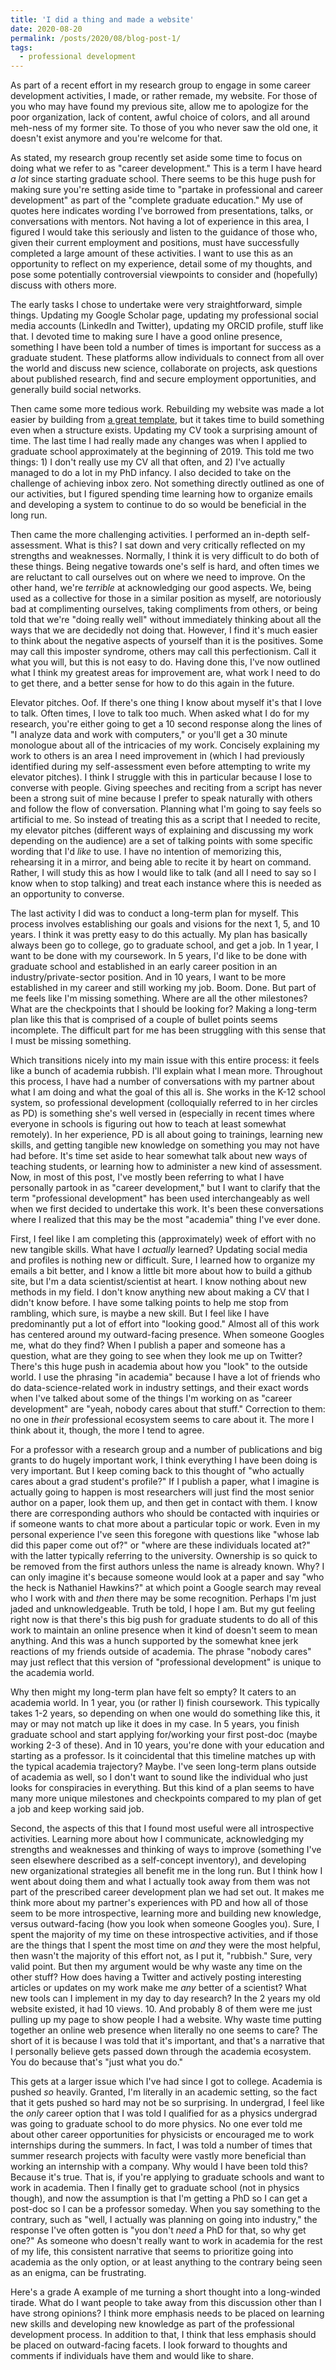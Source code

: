 ```yaml
---
title: 'I did a thing and made a website'
date: 2020-08-20
permalink: /posts/2020/08/blog-post-1/
tags:
  - professional development
---
```


As part of a recent effort in my research group to engage in some career development activities, I made, or rather remade, my website. For those of you who may have found my previous site, allow me to apologize for the poor organization, lack of content, awful choice of colors, and all around meh-ness of my former site. To those of you who never saw the old one, it doesn't exist anymore and you're welcome for that.

As stated, my research group recently set aside some time to focus on doing what we refer to as "career development." This is a term I have heard _a lot_ since starting graduate school. There seems to be this huge push for making sure you're setting aside time to "partake in professional and career development" as part of the "complete graduate education." My use of quotes here indicates wording I've borrowed from presentations, talks, or conversations with mentors. Not having a lot of experience in this area, I figured I would take this seriously and listen to the guidance of those who, given their current employment and positions, must have successfully completed a large amount of these activities. I want to use this as an opportunity to reflect on my experience, detail some of my thoughts, and pose some potentially controversial viewpoints to consider and (hopefully) discuss with others more.

The early tasks I chose to undertake were very straightforward, simple things. Updating my Google Scholar page, updating my professional social media accounts (LinkedIn and Twitter), updating my ORCID profile, stuff like that. I devoted time to making sure I have a good online presence, something I have been told a number of times is important for success as a graduate student. These platforms allow individuals to connect from all over the world and discuss new science, collaborate on projects, ask questions about published research, find and secure employment opportunities, and generally build social networks.

Then came some more tedious work. Rebuilding my website was made a lot easier by building from [a great template](https://academicpages.github.io/), but it takes time to build something even when a structure exists. Updating my CV took a surprising amount of time. The last time I had really made any changes was when I applied to graduate school approximately at the beginning of 2019. This told me two things: 1) I don't really use my CV all that often, and 2) I've actually managed to do a lot in my PhD infancy. I also decided to take on the challenge of achieving inbox zero. Not something directly outlined as one of our activities, but I figured spending time learning how to organize emails and developing a system to continue to do so would be beneficial in the long run.

Then came the more challenging activities. I performed an in-depth self-assessment. What is this? I sat down and very critically reflected on my strengths and weaknesses. Normally, I think it is very difficult to do both of these things. Being negative towards one's self is hard, and often times we are reluctant to call ourselves out on where we need to improve. On the other hand, we're _terrible_ at acknowledging our good aspects. We, being used as a collective for those in a similar position as myself, are notoriously bad at complimenting ourselves, taking compliments from others, or being told that we're "doing really well" without immediately thinking about all the ways that we are decidedly not doing that. However, I find it's much easier to think about the negative aspects of yourself than it is the positives. Some may call this imposter syndrome, others may call this perfectionism. Call it what you will, but this is not easy to do. Having done this, I've now outlined what I think my greatest areas for improvement are, what work I need to do to get there, and a better sense for how to do this again in the future.

Elevator pitches. Oof. If there's one thing I know about myself it's that I love to talk. Often times, I love to talk too much. When asked what I do for my research, you're either going to get a 10 second response along the lines of "I analyze data and work with computers," or you'll get a 30 minute monologue about all of the intricacies of my work. Concisely explaining my work to others is an area I need improvement in (which I had previously identified during my self-assessment even before attempting to write my elevator pitches). I think I struggle with this in particular because I lose to converse with people. Giving speeches and reciting from a script has never been a strong suit of mine because I prefer to speak naturally with others and follow the flow of conversation. Planning what I'm going to say feels so artificial  to me. So instead of treating this as a script that I needed to recite, my elevator pitches (different ways of explaining and discussing my work depending on the audience) are a set of talking points with some specific wording that I'd _like_ to use. I have no intention of memorizing this, rehearsing it in a mirror, and being able to recite it by heart on command. Rather, I will study this as how I would like to talk (and all I need to say so I know when to stop talking) and treat each instance where this is needed as an opportunity to converse.

The last activity I did was to conduct a long-term plan for myself. This process involves establishing our goals and visions for the next 1, 5, and 10 years. I think it was pretty easy to do this actually. My plan has basically always been go to college, go to graduate school, and get a job. In 1 year, I want to be done with my coursework. In 5 years, I'd like to be done with graduate school and established in an early career position in an industry/private-sector position. And in 10 years, I want to be more established in my career and still working my job. Boom. Done. But part of me feels like I'm missing something. Where are all the other milestones? What are the checkpoints that I should be looking for? Making a long-term plan like this that is comprised of a couple of bullet points seems incomplete. The difficult part for me has been struggling with this sense that I must be missing something.

Which transitions nicely into my main issue with this entire process: it feels like a bunch of academia rubbish. I'll explain what I mean more. Throughout this process, I have had a number of conversations with my partner about what I am doing and what the goal of this all is. She works in the K-12 school system, so professional development (colloquially referred to in her circles as PD) is something she's well versed in (especially in recent times where everyone in schools is figuring out how to teach at least somewhat remotely). In her experience, PD is all about going to trainings, learning new skills, and getting tangible new knowledge on something you may not have had before. It's time set aside to hear somewhat talk about new ways of teaching students, or learning how to administer a new kind of assessment. Now, in most of this post, I've mostly been referring to what I have personally partook in as "career development," but I want to clarify that the term "professional development" has been used interchangeably as well when we first decided to undertake this work. It's been these conversations where I realized that this may be the most "academia" thing I've ever done.

First, I feel like I am completing this (approximately) week of effort with no new tangible skills. What have I _actually_ learned? Updating social media and profiles is nothing new or difficult. Sure, I learned how to organize my emails a bit better, and I know a little bit more about how to build a github site, but I'm a data scientist/scientist at heart. I know nothing about new methods in my field. I don't know anything new about making a CV that I didn't know before. I have some talking points to help me stop from rambling, which sure, is maybe a new skill. But I feel like I have predominantly put a lot of effort into "looking good." Almost all of this work has centered around my outward-facing presence. When someone Googles me, what do they find? When I publish a paper and someone has a question, what are they going to see when they look me up on Twitter? There's this huge push in academia about how you "look" to the outside world. I use the phrasing "in academia" because I have a lot of friends who do data-science-related work in industry settings, and their exact words when I've talked about some of the things I'm working on as "career development" are "yeah, nobody cares about that stuff." Correction to them: no one in _their_ professional ecosystem seems to care about it. The more I think about it, though, the more I tend to agree. 

For a professor with a research group and a number of publications and big grants to do hugely important work, I think everything I have been doing is very important. But I keep coming back to this thought of "who actually cares about a grad student's profile?" If I publish a paper, what I imagine is actually going to happen is most researchers will just find the most senior author on a paper, look them up, and then get in contact with them. I know there are corresponding authors who should be contacted with inquiries or if someone wants to chat more about a particular topic or work. Even in my personal experience I've seen this foregone with questions like "whose lab did this paper come out of?" or "where are these individuals located at?" with the latter typically referring to the university. Ownership is so quick to be removed from the first authors unless the name is already known. Why? I can only imagine it's because someone would look at a paper and say "who the heck is Nathaniel Hawkins?" at which point a Google search may reveal who I work with and _then_ there may be some recognition. Perhaps I'm just jaded and unknowledgeable. Truth be told, I hope I am. But my gut feeling right now is that there's this big push for graduate students to do all of this work to maintain an online presence when it kind of doesn't seem to mean anything. And this was a hunch supported by the somewhat knee jerk reactions of my friends outside of academia. The phrase "nobody cares" may just reflect that this version of "professional development" is unique to the academia world. 

Why then might my long-term plan have felt so empty? It caters to an academia world. In 1 year, you (or rather I) finish coursework. This typically takes 1-2 years, so depending on when one would do something like this, it may or may not match up like it does in my case. In 5 years, you finish graduate school and start applying for/working your first post-doc (maybe working 2-3 of these). And in 10 years, you're done with your education and starting as a professor. Is it coincidental that this timeline matches up with the typical academia trajectory? Maybe. I've seen long-term plans outside of academia as well, so I don't want to sound like the individual who just looks for conspiracies in everything. But this kind of a plan seems to have many more unique milestones and checkpoints compared to my plan of get a job and keep working said job.

Second, the aspects of this that I found most useful were all introspective activities. Learning more about how I communicate, acknowledging my strengths and weaknesses and thinking of ways to improve (something I've seen elsewhere described as a self-concept inventory), and developing new organizational strategies all benefit me in the long run. But I think how I went about doing them and what I actually took away from them was not part of the prescribed career development plan we had set out. It makes me think more about my partner's experiences with PD and how all of those seem to be more introspective, learning more and building new knowledge, versus outward-facing (how you look when someone Googles you). Sure, I spent the majority of my time on these introspective activities, and if those are the things that I spent the most time on _and_ they were the most helpful, then wasn't the majority of this effort not, as I put it, "rubbish." Sure, very valid point. But then my argument would be why waste any time on the other stuff? How does having a Twitter and actively posting interesting articles or updates on my work make me _any_ better of a scientist? What new tools can I implement in my day to day research? In the 2 years my old website existed, it had 10 views. 10. And probably 8 of them were me just pulling up my page to show people I had a website. Why waste time putting together an online web presence when literally no one seems to care? The short of it is because I was told that it's important, and that's a narrative that I personally believe gets passed down through the academia ecosystem. You do because that's "just what you do."

This gets at a larger issue which I've had since I got to college. Academia is pushed _so_ heavily. Granted, I'm literally in an academic setting, so the fact that it gets pushed so hard may not be so surprising. In undergrad, I feel like the _only_ career option that I was told I qualified for as a physics undergrad was going to graduate school to do more physics. No one ever told me about other career opportunities for physicists or encouraged me to work internships during the summers. In fact, I was told a number of times that summer research projects with faculty were vastly more beneficial than working an internship with a company. Why would I have been told this? Because it's true. That is, if you're applying to graduate schools and want to work in academia. Then I finally get to graduate school (not in physics though), and now the assumption is that I'm getting a PhD so I can get a post-doc so I can be a professor someday. When you say something to the contrary, such as "well, I actually was planning on going into industry," the response I've often gotten is "you don't _need_ a PhD for that, so why get one?" As someone who doesn't really want to work in academia for the rest of my life, this consistent narrative that seems to prioritize going into academia as the only option, or at least anything to the contrary being seen as an enigma, can be frustrating.

Here's a grade A example of me turning a short thought into a long-winded tirade. What do I want people to take away from this discussion other than I have strong opinions? I think more emphasis needs to be placed on learning new skills and developing new knowledge as part of the professional development process. In addition to that, I think that less emphasis should be placed on outward-facing facets. I look forward to thoughts and comments if individuals have them and would like to share.